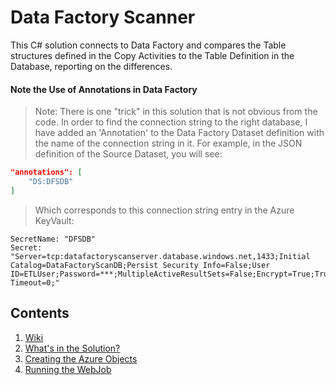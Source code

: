 # Data Factory Scanner
This C# solution connects to Data Factory and compares the Table structures defined in the Copy Activities to the Table Definition in the Database, reporting on the differences.

#### Note the Use of Annotations in Data Factory
> Note:
There is one "trick" in this solution that is not obvious from the code.  In order to find the connection string to the right database, I have added an 'Annotation' to the Data Factory Dataset definition with the name of the connection string in it.  For example, in the JSON definition of the Source Dataset, you will see:

```JSON
"annotations": [
    "DS:DFSDB"
]
```

> Which corresponds to this connection string entry in the Azure KeyVault:

    SecretName: "DFSDB" 
    Secret: "Server=tcp:datafactoryscanserver.database.windows.net,1433;Initial Catalog=DataFactoryScanDB;Persist Security Info=False;User ID=ETLUser;Password=***;MultipleActiveResultSets=False;Encrypt=True;TrustServerCertificate=False;Connection Timeout=0;"

## Contents
1. [Wiki](Home)
2. [What's in the Solution?](1.-What's-in-the-Solution%3F)
3. [Creating the Azure Objects](2.-Creating-the-Azure-Objects)
4. [Running the WebJob](3.-Running-the-WebJob)



